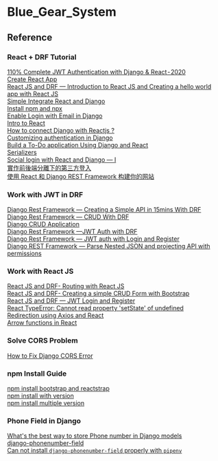 # Blue_Gear_System

## Reference

### React + DRF Tutorial
[110% Complete JWT Authentication with Django & React - 2020](https://hackernoon.com/110percent-complete-jwt-authentication-with-django-and-react-2020-iejq34ta)<br/>
[Create React App](https://reactjs.org/docs/create-a-new-react-app.html)<br/>
[React JS and DRF — Introduction to React JS and Creating a hello world app with React JS](https://medium.com/@sjlouji10/react-js-and-drf-introduction-to-react-js-and-creating-a-hello-world-app-with-react-js-24d56e9d2a14)</br>
[Simple Integrate React and Django](https://medium.com/georges-note-idea/full-stack-django-and-react-js-%E6%95%B4%E5%90%88-587b9b9cd0b2)<br/>
[Install npm and npx](https://nodejs.org/en/)<br/>
[Enable Login with Email in Django](https://rahmanfadhil.com/django-login-with-email/)<br/>
[Intro to React](https://reactjs.org/tutorial/tutorial.html)<br/>
[How to connect Django with Reactjs ?](https://www.geeksforgeeks.org/how-to-connect-django-with-reactjs/)<br/>
[Customizing authentication in Django](https://docs.djangoproject.com/en/3.0/topics/auth/customizing/#writing-an-authentication-backend)<br/>
[Build a To-Do application Using Django and React](https://www.digitalocean.com/community/tutorials/build-a-to-do-application-using-django-and-react)<br/>
[Serializers](https://www.django-rest-framework.org/api-guide/serializers/?ref=hackernoon.com)<br/>
[Social login with React and Django — I](https://medium.com/@pratique/social-login-with-react-and-django-i-c380fe8982e2)<br/>
[實作前後端分離下的第三方登入](https://blog.hanklu.tw/post/2020/spa-api-social-loign/)<br/>
[使用 React 和 Django REST Framework 构建你的网站](https://zhuanlan.zhihu.com/p/33546988)<br/>

### Work with JWT in DRF
[Django Rest Framework — Creating a Simple API in 15mins With DRF](https://medium.com/swlh/django-rest-framework-creating-a-simple-api-in-15mins-with-drf-5e051ee531dd)<br/>
[Django Rest Framework — CRUD With DRF](https://medium.com/swlh/django-rest-framework-crud-with-drf-9a8756095c73)</br>
[Django CRUD Application](https://medium.com/swlh/django-crud-application-postgresql-97c62d42eb38)</br>
[Django Rest Framework —JWT Auth with DRF](https://medium.com/python-in-plain-english/django-rest-framework-jwt-auth-with-drf-e13ccde9e68f)<br/>
[Django Rest Framework — JWT auth with Login and Register](https://medium.com/python-in-plain-english/django-rest-framework-jwt-auth-with-login-and-register-77f830cd8789)</br>
[Django REST Framework — Parse Nested JSON and projecting API with permissions](https://medium.com/python-in-plain-english/django-rest-framework-parse-nested-json-and-projecting-api-with-permissions-16639ed2686d)</br>

### Work with React JS
[React JS and DRF- Routing with React JS](https://medium.com/@sjlouji10/react-js-and-drf-routing-with-react-js-3349ffd7b25a)</br>
[React JS and DRF- Creating a simple CRUD Form with Bootstrap](https://medium.com/@sjlouji10/react-js-and-drf-creating-a-simple-crud-form-with-bootstrap-b682b7290a81)</br>
[React JS and DRF — JWT Login and Register](https://medium.com/@sjlouji10/react-js-and-drf-jwt-login-and-register-1998d5db8c50)</br>
[React TypeError: Cannot read property 'setState' of undefined](https://forum.freecodecamp.org/t/react-question-cannot-read-property-setstate-of-undefined/69620/11)</br>
[Redirection using Axios and React](https://stackoverflow.com/questions/53900739/redirection-using-axios-and-react)</br>
[Arrow functions in React](https://oleg008.medium.com/arrow-functions-in-react-f782d11460b4)</br>

### Solve CORS Problem
[How to Fix Django CORS Error](https://dzone.com/articles/how-to-fix-django-cors-error)

### npm Install Guide
[npm install bootstrap and reactstrap](https://www.npmjs.com/package/reactstrap)<br/>
[npm install with version](https://docs.npmjs.com/cli/v6/commands/npm-install)<br/>
[npm install multiple version](https://reactgo.com/npm-install-same-package-multiple-versions/)<br/>

### Phone Field in Django
[What's the best way to store Phone number in Django models](https://stackoverflow.com/questions/19130942/whats-the-best-way-to-store-phone-number-in-django-models)</br>
[django-phonenumber-field](https://github.com/stefanfoulis/django-phonenumber-field)</br>
[Can not install `django-phonenumber-field` properly with `pipenv`](https://github.com/stefanfoulis/django-phonenumber-field/issues/200)